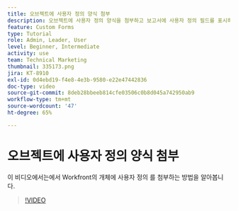 ```yaml
---
title: 오브젝트에 사용자 정의 양식 첨부
description: 오브젝트에 사용자 정의 양식을 첨부하고 보고서에 사용자 정의 필드를 표시하는 방법을 알아봅니다.
feature: Custom Forms
type: Tutorial
role: Admin, Leader, User
level: Beginner, Intermediate
activity: use
team: Technical Marketing
thumbnail: 335173.png
jira: KT-8910
exl-id: 0d4ebd19-f4e8-4e3b-9580-e22e47442836
doc-type: video
source-git-commit: 8deb28bbeeb814cfe03506c0b8d045a742950ab9
workflow-type: tm+mt
source-wordcount: '47'
ht-degree: 65%

---
```


# 오브젝트에 사용자 정의 양식 첨부

이 비디오에서는에서 Workfront의 개체에 사용자 정의 를 첨부하는 방법을 알아봅니다.

>[!VIDEO](https://video.tv.adobe.com/v/335173/?quality=12&learn=on)
